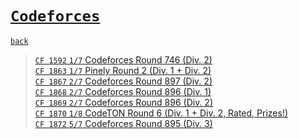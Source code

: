 # [`Codeforces`]
[`back`](../)

> [`CF 1592` `1/7` Codeforces Round 746 (Div. 2)](./cf_1592)  
> [`CF 1863` `1/7` Pinely Round 2 (Div. 1 + Div. 2)](./cf_1863)  
> [`CF 1867` `2/7` Codeforces Round 897 (Div. 2)](./cf_1867)  
> [`CF 1868` `2/7` Codeforces Round 896 (Div. 1)](./cf_1868)  
> [`CF 1869` `2/7` Codeforces Round 896 (Div. 2)](./cf_1869)  
> [`CF 1870` `1/8` CodeTON Round 6 (Div. 1 + Div. 2, Rated, Prizes!)](./cf_1870)  
> [`CF 1872` `5/7` Codeforces Round 895 (Div. 3)](./cf_1872)  


[`Codeforces`]: /OJ_ans/cf
[`Zerojudge`]: /OJ_ans/zj
[`PCIC`]: /OJ_ans/PCIC